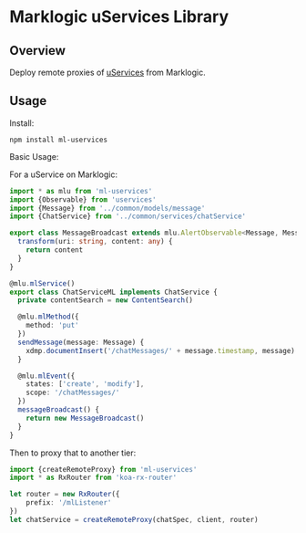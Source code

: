 Marklogic uServices Library
==

Overview
--

Deploy remote proxies of [uServices](https://github.com/christyharagan/uservices) from Marklogic.


Usage
--

Install:
```
npm install ml-uservices
```

Basic Usage:

For a uService on Marklogic:

```TypeScript
import * as mlu from 'ml-uservices'
import {Observable} from 'uservices'
import {Message} from '../common/models/message'
import {ChatService} from '../common/services/chatService'

export class MessageBroadcast extends mlu.AlertObservable<Message, Message> {
  transform(uri: string, content: any) {
    return content
  }
}

@mlu.mlService()
export class ChatServiceML implements ChatService {
  private contentSearch = new ContentSearch()

  @mlu.mlMethod({
    method: 'put'
  })
  sendMessage(message: Message) {
    xdmp.documentInsert('/chatMessages/' + message.timestamp, message)
  }

  @mlu.mlEvent({
    states: ['create', 'modify'],
    scope: '/chatMessages/'
  })
  messageBroadcast() {
    return new MessageBroadcast()
  }
}

```

Then to proxy that to another tier:

```TypeScript
import {createRemoteProxy} from 'ml-uservices'
import * as RxRouter from 'koa-rx-router'

let router = new RxRouter({
    prefix: '/mlListener'
})
let chatService = createRemoteProxy(chatSpec, client, router)

```
